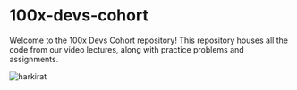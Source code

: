 # 100x-devs-cohort
Welcome to the 100x Devs Cohort repository! This repository houses all the code from our video lectures, along with practice problems and assignments.


![harkirat](https://github.com/ameya-6964/100x-devs-cohort/assets/104457295/aa696354-3581-41b1-b645-d6c29ef027e3)
